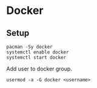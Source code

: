 <!-- markdownlint-disable MD013 -->
<!-- markdownlint-disable MD033 -->
<!-- markdownlint-disable MD046 -->

# Docker

## Setup

```shell
pacman -Sy docker
systemctl enable docker
systemctl start docker
```

Add user to docker group.

```shell
usermod -a -G docker <username>
```
